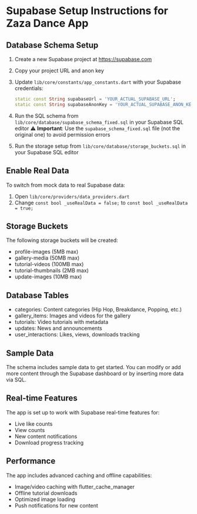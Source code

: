 # Supabase Setup Instructions for Zaza Dance App

## Database Schema Setup

1. Create a new Supabase project at https://supabase.com
2. Copy your project URL and anon key
3. Update `lib/core/constants/app_constants.dart` with your Supabase credentials:
   ```dart
   static const String supabaseUrl = 'YOUR_ACTUAL_SUPABASE_URL';
   static const String supabaseAnonKey = 'YOUR_ACTUAL_SUPABASE_ANON_KEY';
   ```

4. Run the SQL schema from `lib/core/database/supabase_schema_fixed.sql` in your Supabase SQL editor
   ⚠️ **Important**: Use the `supabase_schema_fixed.sql` file (not the original one) to avoid permission errors
5. Run the storage setup from `lib/core/database/storage_buckets.sql` in your Supabase SQL editor

## Enable Real Data

To switch from mock data to real Supabase data:

1. Open `lib/core/providers/data_providers.dart`
2. Change `const bool _useRealData = false;` to `const bool _useRealData = true;`

## Storage Buckets

The following storage buckets will be created:
- profile-images (5MB max)
- gallery-media (50MB max)
- tutorial-videos (100MB max)
- tutorial-thumbnails (2MB max)
- update-images (10MB max)

## Database Tables

- categories: Content categories (Hip Hop, Breakdance, Popping, etc.)
- gallery_items: Images and videos for the gallery
- tutorials: Video tutorials with metadata
- updates: News and announcements
- user_interactions: Likes, views, downloads tracking

## Sample Data

The schema includes sample data to get started. You can modify or add more content through the Supabase dashboard or by inserting more data via SQL.

## Real-time Features

The app is set up to work with Supabase real-time features for:
- Live like counts
- View counts
- New content notifications
- Download progress tracking

## Performance

The app includes advanced caching and offline capabilities:
- Image/video caching with flutter_cache_manager
- Offline tutorial downloads
- Optimized image loading
- Push notifications for new content